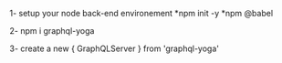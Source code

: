 1- setup your node back-end environement
*npm init -y
*npm @babel

2- npm i graphql-yoga

3- create a new { GraphQLServer } from 'graphql-yoga'
